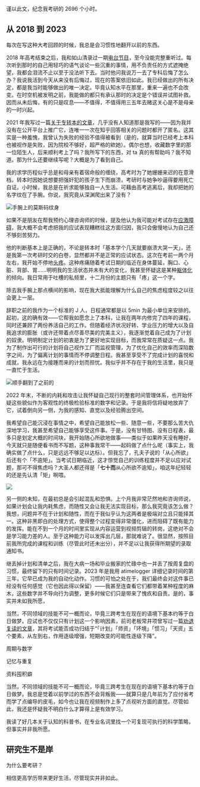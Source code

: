 谨以此文，纪念我考研的 2696 个小时。

## 从 2018 到 2023

每次在写这种大考回顾的时候，我总是会习惯性地翻开以前的东西。

2018 年高考结束之后，我和如山清录过一期[电台节目](https://mp.weixin.qq.com/s/YJ92JVSU1azMDL5MLwqYug)，至今没能完整重听过。每次听到那时的自己用轻巧的语气谈论一些沉重的事情，用不负责任的方式遮掩绝望，我都会泪流不止以至于没法听下去。当时他问我说万一去了专科后悔了怎么办？我说我活到今天从来没有后悔过，现在的答案依旧如此。我已经做出的所有决定，都是我当时能够做出的唯一决定。毕竟认知水平在那里，重来一遍也不会改变。在时空机被发明之前，我能做的都只有承认那时的决定是个错误并试图补救。因而从未后悔，有的只是叹息——不值得，不值得用三五年去赌这关心是不是母亲的一时兴起。

2021 年我写过一篇[关于专转本的文章](https://viyi.notion.site/0a21d874858d45b9b1fedceff5e354d4)，几乎没有人知道那是我写的——因为我并没有在公开平台上推广它，连唯一一次在知乎回答相关的问题时都开了匿名。这其实是一种羞愧，我曾认为失败的经验不值得被看到（是的，就算当时已经考上本科也被视作是失败，因为院校不够好，超严格的欸她）。偶尔也想，收藏数字里的那一位陌生人，后来顺利考上了吗？我所写下的东西，对 ta 真的有帮助吗？我不知道。那为什么还要继续写呢？大概是为了看到自己。

我的求学历程似乎总是和母亲有着宿命般的缠绕，高考时为了她姗姗来迟的在意滑档，转本时因她说想要把强奸犯的孩子生下而崩溃，考研时与她争吵逼得要用死亡自证。小时候，我总是在祈求能够独自一人生活。可藉由高考逃离后，我却把她的名字纹在了手腕。你说，我究竟从深渊爬出来了没有？

![手腕上的莫斯码纹身](public/images/手腕纹身.jpg)

如果不是朋友在帮我预约心理咨询师的时候，提及他认为我可能对考试存在[应激障碍](https://en.wikipedia.org/wiki/Test_anxiety)，我大概不会考虑把我的应试表现糟糕往这方面归因，我只会傲慢地认为自己还不够刻苦努力。

他的判断基本上是正确的，不论是转本时「基本学个几天就要崩溃大哭一天」，还是我第一次考研时交的白卷，显然都并不是正常的应试状态。这次在考前一两个月左右，我开始不停地[头疼](https://www.msdmanuals.cn/home/brain-spinal-cord-and-nerve-disorders/headaches/tension-type-headaches)。这种疼痛随着考试日期的临近在身体蔓延，胸口、心脏、背部、胃……明明我的生活状态并未有大的变化，我甚至怀疑这是某种[躯体化](https://www.msdmanuals.cn/home/mental-health-disorders/somatic-symptom-and-related-disorders/somatic-symptom-disorder)的倾向。我日常用于吐槽的私频里，十二月份的主题只有「疼」这一个字。

除去我手腕上那点横间的影响，现在我大抵能理解为什么自己的焦虑程度较之以往会更上一层。

辞职之前的我作为一个标准的 J 人，日程通常都是以 5min 为最小单位来安排的。起初，这的确有效——它帮我如愿念上了本科，让我在两年内修完了四年的课程，同时还兼顾了两份养活自己的工作。但随着经济状况好转、学业压力的增大以及自我追求的膨胀（或许还带着点尽善尽美的完美主义），我逐渐觉着自己成为了计划的奴隶。明明制定计划的初衷是为了更好地实现目标，而我常常在质疑这一点。我为了制作出可行的计划将自己视作工厂而监视管理，为了优化自己的效率而深陷数字之间，为了偏离计划的事情而不停调整日程。我甚至享受不了完成计划的喜悦和成就，我永远在为接踵而来的计划而担忧。我似乎并不存在于我的生活里，我只是一直忙于生活。

![顺手翻到了之前的](public/images/032722454461_02022-03-27_22-43-27.png)

2022 年末，不断的内耗和攻击让我怀疑自己现行的整套时间管理体系，也开始怀疑这些貌似作为客观性的终极检验标准的数字和记录。于是我将信将疑地放弃了它，试着倒向另一侧，为我的感知、直觉以及经验腾出空间。

我希望自己能沉浸在事情之中，希望自己能放松一些、随意一些，不要那么苦大仇深地学习，我甚至希望自己能够享受这件事。于是，没有甘特图、没有日程表，最多只是划定大概的时间块，我开始随心所欲地做事——类似于如果昨天没有睡好，今天就只是随便看书而不写题，这种事我常干——起码做了点什么呢（事实上，我确实做了点什么，只是远远不够足以达标）。但我忘了，孔夫子说的「从心所欲」后还有个「不逾矩」。当考试日期临近，这才惊觉自己的训练程度并不足以应对试题，那可不得焦虑吗？大圣人都还得是「**七十而**从心所欲不逾矩」，咱这年纪轻轻的还是先认清「矩」啊喂。

![](2024考研进度确认.png)

另一侧的未知，在最初总是会引起混乱和恐惧。上个月我非常茫然地和咨询师说，如果计划会让我内耗焦虑，而随性又会让我无法实现目标，那么我究竟该怎么做？我想，问题并不在于计划和随性，而在于我似乎认为这两者是极端对立且只能择其一。这种非黑即白的处理方式，使得整个过程变得非常僵化，进而阻碍了既有能力的发挥。能在不到一个月的时间里实现从内容运营到视频剪辑的转岗，这绝对不会是学习能力差的人。至于这种能力可以发挥出几层，那就难说了。很显然，按照目前我所完成的课程和训练（尽管此时还未出分），并不足以让我获得所期望的录取通知书。

继丢掉计划和清单之后，我在大病一场和毕业搬家的忙碌中也一并丢了按周复盘的习惯，最终留下的只有时间记录。2023 年是我用 atimelogger 详细记录时间的第三年，它早已成为我的自动化动作。习惯的可怕之处在于，我们最终会对这件事已经没有任何感觉（它也因此得以保留）——我甚至连查看它们都带着某种程度的麻木，这些数字并不导向行为调整，更多时候它们只是带来了愧疚和自责。是的，事实并未如我所愿，



当然，不同领域的技能不可一概而论，毕竟三跨考生在现在的语境下基本约等于白日做梦。应试也不仅仅只有计划这一个影响因素，前司老板常井项曾写过一篇[劝退复读的文章](https://mp.weixin.qq.com/s/ApC0rnlLnyyzsVC_Uf_jeA)，其将考试能否成功归结于“「计划」「师资」「环境」「惯习」「天资」五个要素，从左到右，作用逐级增强，短期改变的可能性逐级下降”。

周期与数字

记忆与重复

资料囤积癖

当然，不同领域的技能不可一概而论，毕竟三跨考生在现在的语境下基本约等于白日做梦。我总是觉着以前学过的东西不会背叛我——就算只是几年前为了应付省考而学了点编导的皮毛，如今也让我在视频制作上多了点视听方面的直觉。尽管如此，我还是怀疑我不明白什么才算得上是有效学习。

我读了好几本关于认知的科普书，在专业名词里找一个可复现可执行的科学策略，但事实并非我所愿。

## 研究生不是岸

为什么要考研？

相信更高学历带来更好生活，尽管现实并非如此。